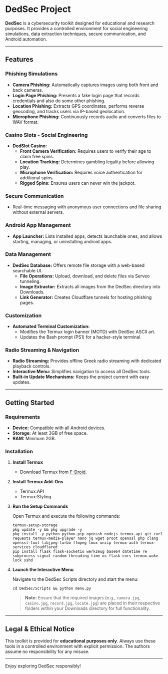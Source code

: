 # DedSec Project

**DedSec** is a cybersecurity toolkit designed for educational and research purposes. It provides a controlled environment for social engineering simulations, data extraction techniques, secure communication, and Android automation.

---

## Features

### Phishing Simulations
- **Camera Phishing:** Automatically captures images using both front and back cameras.
- **Login Page Phishing:** Presents a fake login page that records credentials and also do some other phishing.
- **Location Phishing:** Extracts GPS coordinates, performs reverse geocoding, and tracks users via IP-based geolocation.
- **Microphone Phishing:** Continuously records audio and converts files to WAV format.

### Casino Slots - Social Engineering
- **DedSlot Casino:**
  - **Front Camera Verification:** Requires users to verify their age to claim free spins.
  - **Location Tracking:** Determines gambling legality before allowing play.
  - **Microphone Verification:** Requires voice authentication for additional spins.
  - **Rigged Spins:** Ensures users can never win the jackpot.

### Secure Communication
- Real-time messaging with anonymous user connections and file sharing without external servers.

### Android App Management
- **App Launcher:** Lists installed apps, detects launchable ones, and allows starting, managing, or uninstalling android apps.

### Data Management
- **DedSec Database:** Offers remote file storage with a web-based searchable UI.
  - **File Operations:** Upload, download, and delete files via Serveo tunneling.
  - **Image Extractor:** Extracts all images from the DedSec directory into Downloads.
  - **Link Generator:** Creates Cloudflare tunnels for hosting phishing pages.

### Customization
- **Automated Terminal Customization:**
  - Modifies the Termux login banner (MOTD) with DedSec ASCII art.
  - Updates the Bash prompt (PS1) for a hacker-style terminal.

### Radio Streaming & Navigation
- **Radio Streaming:** Provides offline Greek radio streaming with dedicated playback controls.
- **Interactive Menu:** Simplifies navigation to access all DedSec tools.
- **Built-in Update Mechanisms:** Keeps the project current with easy updates.

---

## Getting Started

### Requirements
- **Device:** Compatible with all Android devices.
- **Storage:** At least 3GB of free space.
- **RAM:** Minimum 2GB.

### Installation

1. **Install Termux**
   - Download Termux from [F-Droid](https://f-droid.org/).

2. **Install Termux Add-Ons**
   - Termux:API
   - Termux:Styling

3. **Run the Setup Commands**

   Open Termux and execute the following commands:

       termux-setup-storage
       pkg update -y && pkg upgrade -y
       pkg install -y python python-pip openssh nodejs termux-api git curl requests termux-media-player nano jq wget proot openssl php clang openssl-tool libjpeg-turbo ffmpeg tmux unzip termux-auth termux-services cloudflared
       pip install flask flask-socketio werkzeug base64 datetime re subprocess signal random threading time os flask-cors termux-wake-lock sshd

4. **Launch the Interactive Menu**

   Navigate to the DedSec Scripts directory and start the menu:

       cd DedSec/Scripts && python menu.py

   > **Note:** Ensure that the required images (e.g., `camera.jpg`, `casino.jpg`, `record.jpg`, `locate.jpg`) are placed in their respective folders within your Downloads directory for full functionality.

---

## Legal & Ethical Notice

This toolkit is provided for **educational purposes only**. Always use these tools in a controlled environment with explicit permission. The authors assume no responsibility for any misuse.

---

Enjoy exploring DedSec responsibly!

